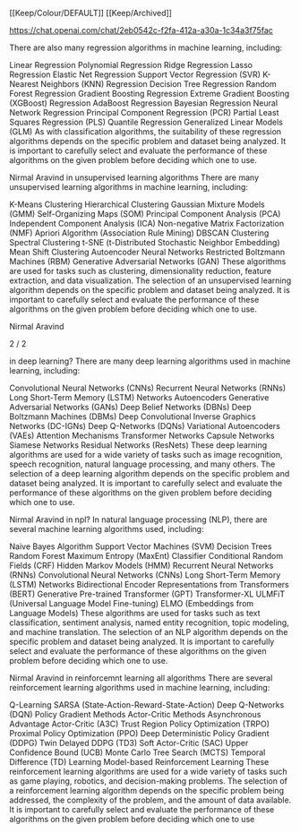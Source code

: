 [[Keep/Colour/DEFAULT]] [[Keep/Archived]] 

https://chat.openai.com/chat/2eb0542c-f2fa-412a-a30a-1c34a3f75fac

There are also many regression algorithms in machine learning, including:

Linear Regression
Polynomial Regression
Ridge Regression
Lasso Regression
Elastic Net Regression
Support Vector Regression (SVR)
K-Nearest Neighbors (KNN) Regression
Decision Tree Regression
Random Forest Regression
Gradient Boosting Regression
Extreme Gradient Boosting (XGBoost) Regression
AdaBoost Regression
Bayesian Regression
Neural Network Regression
Principal Component Regression (PCR)
Partial Least Squares Regression (PLS)
Quantile Regression
Generalized Linear Models (GLM)
As with classification algorithms, the suitability of these regression algorithms depends on the specific problem and dataset being analyzed. It is important to carefully select and evaluate the performance of these algorithms on the given problem before deciding which one to use.




Nirmal Aravind
in unsupervised learning algorithms
There are many unsupervised learning algorithms in machine learning, including:

K-Means Clustering
Hierarchical Clustering
Gaussian Mixture Models (GMM)
Self-Organizing Maps (SOM)
Principal Component Analysis (PCA)
Independent Component Analysis (ICA)
Non-negative Matrix Factorization (NMF)
Apriori Algorithm (Association Rule Mining)
DBSCAN Clustering
Spectral Clustering
t-SNE (t-Distributed Stochastic Neighbor Embedding)
Mean Shift Clustering
Autoencoder Neural Networks
Restricted Boltzmann Machines (RBM)
Generative Adversarial Networks (GAN)
These algorithms are used for tasks such as clustering, dimensionality reduction, feature extraction, and data visualization. The selection of an unsupervised learning algorithm depends on the specific problem and dataset being analyzed. It is important to carefully select and evaluate the performance of these algorithms on the given problem before deciding which one to use.




Nirmal Aravind

2 / 2

in deep learning?
There are many deep learning algorithms used in machine learning, including:

Convolutional Neural Networks (CNNs)
Recurrent Neural Networks (RNNs)
Long Short-Term Memory (LSTM) Networks
Autoencoders
Generative Adversarial Networks (GANs)
Deep Belief Networks (DBNs)
Deep Boltzmann Machines (DBMs)
Deep Convolutional Inverse Graphics Networks (DC-IGNs)
Deep Q-Networks (DQNs)
Variational Autoencoders (VAEs)
Attention Mechanisms
Transformer Networks
Capsule Networks
Siamese Networks
Residual Networks (ResNets)
These deep learning algorithms are used for a wide variety of tasks such as image recognition, speech recognition, natural language processing, and many others. The selection of a deep learning algorithm depends on the specific problem and dataset being analyzed. It is important to carefully select and evaluate the performance of these algorithms on the given problem before deciding which one to use.




Nirmal Aravind
in npl?
In natural language processing (NLP), there are several machine learning algorithms used, including:

Naive Bayes Algorithm
Support Vector Machines (SVM)
Decision Trees
Random Forest
Maximum Entropy (MaxEnt) Classifier
Conditional Random Fields (CRF)
Hidden Markov Models (HMM)
Recurrent Neural Networks (RNNs)
Convolutional Neural Networks (CNNs)
Long Short-Term Memory (LSTM) Networks
Bidirectional Encoder Representations from Transformers (BERT)
Generative Pre-trained Transformer (GPT)
Transformer-XL
ULMFiT (Universal Language Model Fine-tuning)
ELMO (Embeddings from Language Models)
These algorithms are used for tasks such as text classification, sentiment analysis, named entity recognition, topic modeling, and machine translation. The selection of an NLP algorithm depends on the specific problem and dataset being analyzed. It is important to carefully select and evaluate the performance of these algorithms on the given problem before deciding which one to use.




Nirmal Aravind
in reinforcemnt learning all algorithms
There are several reinforcement learning algorithms used in machine learning, including:

Q-Learning
SARSA (State-Action-Reward-State-Action)
Deep Q-Networks (DQN)
Policy Gradient Methods
Actor-Critic Methods
Asynchronous Advantage Actor-Critic (A3C)
Trust Region Policy Optimization (TRPO)
Proximal Policy Optimization (PPO)
Deep Deterministic Policy Gradient (DDPG)
Twin Delayed DDPG (TD3)
Soft Actor-Critic (SAC)
Upper Confidence Bound (UCB)
Monte Carlo Tree Search (MCTS)
Temporal Difference (TD) Learning
Model-based Reinforcement Learning
These reinforcement learning algorithms are used for a wide variety of tasks such as game playing, robotics, and decision-making problems. The selection of a reinforcement learning algorithm depends on the specific problem being addressed, the complexity of the problem, and the amount of data available. It is important to carefully select and evaluate the performance of these algorithms on the given problem before deciding which one to use
